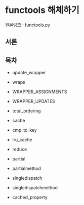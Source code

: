 # functools 해체하기

원본링크 : [functools.py](https://github.com/python/cpython/blob/3.9/Lib/functools.py)

## 서론

## 목차

* update\_wrapper

* wraps

* WRAPPER\_ASSIGNMENTS

* WRAPPER\_UPDATES

* total\_ordering

* cache

* cmp\_to\_key

* lru\_cache

* reduce

* partial

* partialmethod

* singledispatch

* singledispatchmethod

* cached\_property

